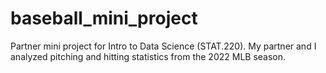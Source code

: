 # baseball_mini_project
Partner mini project for Intro to Data Science (STAT.220). My partner and I analyzed pitching and hitting statistics from the 2022 MLB season.
